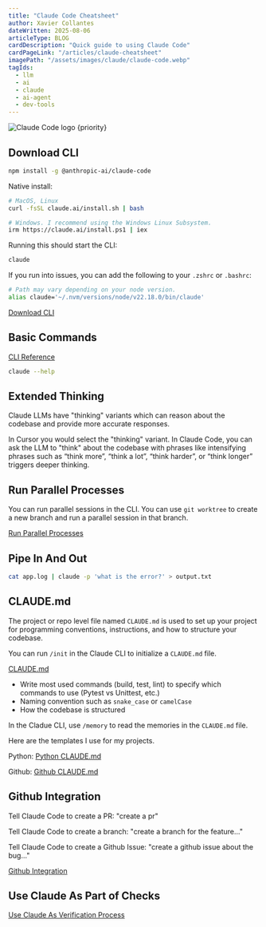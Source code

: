 ```yaml
---
title: "Claude Code Cheatsheet"
author: Xavier Collantes
dateWritten: 2025-08-06
articleType: BLOG
cardDescription: "Quick guide to using Claude Code"
cardPageLink: "/articles/claude-cheatsheet"
imagePath: "/assets/images/claude/claude-code.webp"
tagIds:
  - llm
  - ai
  - claude
  - ai-agent
  - dev-tools
---
```


![Claude Code logo {priority}](/assets/images/claude/claude-code.webp)

## Download CLI

```bash
npm install -g @anthropic-ai/claude-code
```

Native install:

```bash
# MacOS, Linux
curl -fsSL claude.ai/install.sh | bash

# Windows. I recommend using the Windows Linux Subsystem.
irm https://claude.ai/install.ps1 | iex
```

Running this should start the CLI:

```bash
claude
```

If you run into issues, you can add the following to your `.zshrc` or `.bashrc`:

```bash
# Path may vary depending on your node version.
alias claude='~/.nvm/versions/node/v22.18.0/bin/claude'
```

[Download CLI](https://docs.anthropic.com/en/docs/claude-code/quickstart)

## Basic Commands

[CLI Reference](https://docs.anthropic.com/en/docs/claude-code/cli-reference)

```bash
claude --help
```

## Extended Thinking

Claude LLMs have "thinking" variants which can reason about the codebase and
provide more accurate responses.

In Cursor you would select the "thinking" variant. In Claude Code, you can ask
the LLM to "think" about the codebase with phrases like intensifying phrases
such as “think more”, “think a lot”, “think harder”, or “think longer” triggers
deeper thinking.

## Run Parallel Processes

You can run parallel sessions in the CLI. You can use `git worktree` to create
a new branch and run a parallel session in that branch.

[Run Parallel Processes](https://docs.anthropic.com/en/docs/claude-code/common-workflows#run-parallel-claude-code-sessions-with-git-worktrees)

## Pipe In And Out

```bash
cat app.log | claude -p 'what is the error?' > output.txt
```

## CLAUDE.md

The project or repo level file named `CLAUDE.md` is used to set up your project
for programming conventions, instructions, and how to structure your codebase.

You can run `/init` in the Claude CLI to initialize a `CLAUDE.md` file.

[CLAUDE.md](https://docs.anthropic.com/en/docs/claude-code/common-workflows#claude-md)

- Write most used commands (build, test, lint) to specify which commands to use
  (Pytest vs Unittest, etc.)
- Naming convention such as `snake_case` or `camelCase`
- How the codebase is structured

In the Cladue CLI, use `/memory` to read the memories in the `CLAUDE.md` file.

Here are the templates I use for my projects.

Python:
[Python
CLAUDE.md](https://gist.github.com/xcollantes/de70408d6831fd405e89af13b93fdd02#file-py-claude-md)

Github: [Github CLAUDE.md](https://gist.github.com/xcollantes/de70408d6831fd405e89af13b93fdd02#file-github-claude-md)

## Github Integration

Tell Claude Code to create a PR: "create a pr"

Tell Claude Code to create a branch: "create a branch for the feature..."

Tell Claude Code to create a Github Issue: "create a github issue about the bug..."

[Github Integration](https://docs.anthropic.com/en/docs/claude-code/common-workflows#github)

## Use Claude As Part of Checks

[Use Claude As Verification Process](https://docs.anthropic.com/en/docs/claude-code/common-workflows#add-claude-to-your-verification-process)
